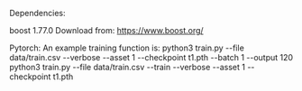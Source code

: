 Dependencies:

boost 1.77.0
Download from: https://www.boost.org/

Pytorch:
An example training function is:
python3 train.py --file data/train.csv --verbose --asset 1 --checkpoint t1.pth --batch 1 --output 120
python3 train.py --file data/train.csv --train --verbose --asset 1 --checkpoint t1.pth
